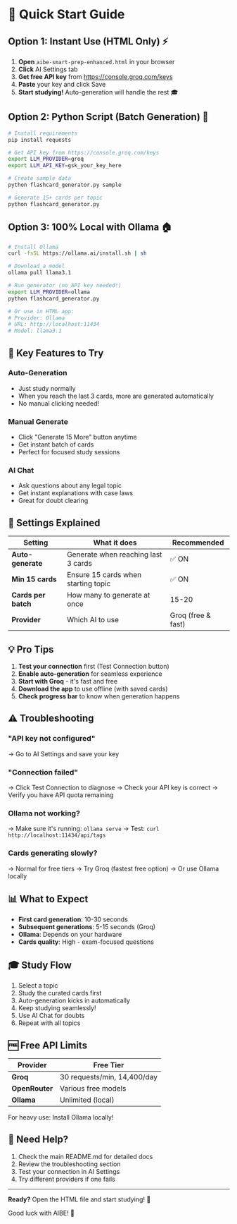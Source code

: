 # 🚀 Quick Start Guide

## Option 1: Instant Use (HTML Only) ⚡

1. **Open** `aibe-smart-prep-enhanced.html` in your browser
2. **Click** AI Settings tab
3. **Get free API key** from https://console.groq.com/keys
4. **Paste** your key and click Save
5. **Start studying!** Auto-generation will handle the rest 🎓

## Option 2: Python Script (Batch Generation) 🐍

```bash
# Install requirements
pip install requests

# Get API key from https://console.groq.com/keys
export LLM_PROVIDER=groq
export LLM_API_KEY=gsk_your_key_here

# Create sample data
python flashcard_generator.py sample

# Generate 15+ cards per topic
python flashcard_generator.py
```

## Option 3: 100% Local with Ollama 🏠

```bash
# Install Ollama
curl -fsSL https://ollama.ai/install.sh | sh

# Download a model
ollama pull llama3.1

# Run generator (no API key needed!)
export LLM_PROVIDER=ollama
python flashcard_generator.py

# Or use in HTML app:
# Provider: Ollama
# URL: http://localhost:11434
# Model: llama3.1
```

## 🎯 Key Features to Try

### Auto-Generation
- Just study normally
- When you reach the last 3 cards, more are generated automatically
- No manual clicking needed!

### Manual Generate
- Click "Generate 15 More" button anytime
- Get instant batch of cards
- Perfect for focused study sessions

### AI Chat
- Ask questions about any legal topic
- Get instant explanations with case laws
- Great for doubt clearing

## 🔧 Settings Explained

| Setting | What it does | Recommended |
|---------|--------------|-------------|
| **Auto-generate** | Generate when reaching last 3 cards | ✅ ON |
| **Min 15 cards** | Ensure 15 cards when starting topic | ✅ ON |
| **Cards per batch** | How many to generate at once | 15-20 |
| **Provider** | Which AI to use | Groq (free & fast) |

## 💡 Pro Tips

1. **Test your connection** first (Test Connection button)
2. **Enable auto-generation** for seamless experience
3. **Start with Groq** - it's fast and free
4. **Download the app** to use offline (with saved cards)
5. **Check progress bar** to know when generation happens

## ⚠️ Troubleshooting

### "API key not configured"
→ Go to AI Settings and save your key

### "Connection failed"
→ Click Test Connection to diagnose
→ Check your API key is correct
→ Verify you have API quota remaining

### Ollama not working?
→ Make sure it's running: `ollama serve`
→ Test: `curl http://localhost:11434/api/tags`

### Cards generating slowly?
→ Normal for free tiers
→ Try Groq (fastest free option)
→ Or use Ollama locally

## 📊 What to Expect

- **First card generation**: 10-30 seconds
- **Subsequent generations**: 5-15 seconds (Groq)
- **Ollama**: Depends on your hardware
- **Cards quality**: High - exam-focused questions

## 🎓 Study Flow

1. Select a topic
2. Study the curated cards first
3. Auto-generation kicks in automatically
4. Keep studying seamlessly!
5. Use AI Chat for doubts
6. Repeat with all topics

## 🆓 Free API Limits

| Provider | Free Tier |
|----------|-----------|
| **Groq** | 30 requests/min, 14,400/day |
| **OpenRouter** | Various free models |
| **Ollama** | Unlimited (local) |

For heavy use: Install Ollama locally!

## 📱 Need Help?

1. Check the main README.md for detailed docs
2. Review the troubleshooting section
3. Test your connection in AI Settings
4. Try different providers if one fails

---

**Ready?** Open the HTML file and start studying! 🚀

Good luck with AIBE! 🎯
